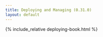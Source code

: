 ```yaml
---
title: Deploying and Managing (0.31.0)
layout: default
---
```


{% include_relative deploying-book.html %}
